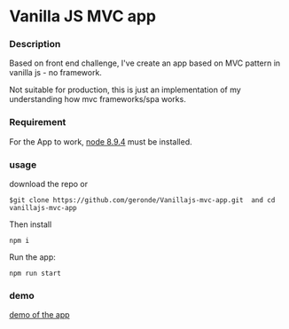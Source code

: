 
# Vanilla JS MVC app


### Description

Based on front end challenge, I've create an app based on MVC pattern in vanilla js - no framework.

Not suitable for production, this is just an implementation of my understanding how mvc frameworks/spa works. 

### Requirement

For the App to work, [node 8.9.4](https://nodejs.org/en/) must be installed.

### usage

download the repo or

``` 
$git clone https://github.com/geronde/Vanillajs-mvc-app.git  and cd vanillajs-mvc-app

```

Then install

```
npm i

```

Run the app:

```
npm run start

```
### demo
[demo of the app](https://vanillajs-mvc.herokuapp.com/)

